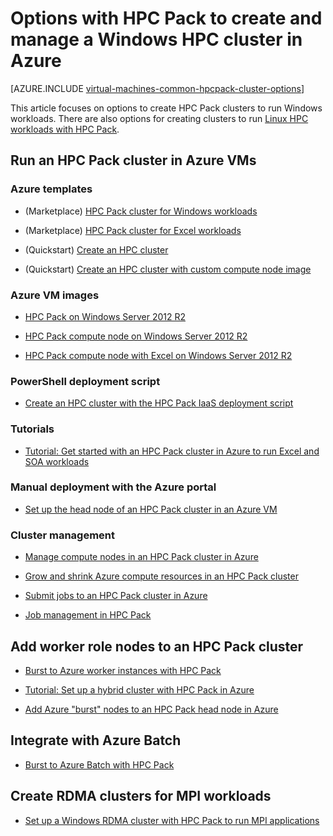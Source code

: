 <properties
 pageTitle="Windows HPC Pack cluster options in the cloud | Azure"
 description="Learn about options with Microsoft HPC Pack to create and manage a Windows high performance computing (HPC) cluster in the Azure cloud"
 services="virtual-machines-windows,cloud-services,batch"
 documentationCenter=""
 authors="dlepow"
 manager="timlt"
 editor=""
 tags="azure-resource-manager,azure-service-management,hpc-pack"/>
<tags
ms.service="virtual-machines-windows"
 ms.devlang="na"
 ms.topic="article"
 ms.tgt_pltfrm="vm-windows"
 ms.workload="big-compute"
 ms.date="09/26/2016"
 wacn.date=""
 ms.author="danlep"/>

# Options with HPC Pack to create and manage a Windows HPC cluster in Azure

[AZURE.INCLUDE [virtual-machines-common-hpcpack-cluster-options](../../includes/virtual-machines-common-hpcpack-cluster-options.md)]

This article focuses on options to create HPC Pack clusters to run Windows workloads. There are also options for creating clusters to run [Linux HPC workloads with HPC Pack](/documentation/articles/virtual-machines-linux-hpcpack-cluster-options/).


## Run an HPC Pack cluster in Azure VMs

### Azure templates

* (Marketplace) [HPC Pack cluster for Windows workloads](https://azure.microsoft.com/marketplace/partners/microsofthpc/newclusterwindowscn/)

* (Marketplace) [HPC Pack cluster for Excel workloads](https://azure.microsoft.com/marketplace/partners/microsofthpc/newclusterexcelcn/)

* (Quickstart) [Create an HPC cluster](https://github.com/Azure/azure-quickstart-templates/tree/master/create-hpc-cluster)

* (Quickstart) [Create an HPC cluster with custom compute node image](https://github.com/Azure/azure-quickstart-templates/tree/master/create-hpc-cluster-custom-image)

### Azure VM images

* [HPC Pack on Windows Server 2012 R2](https://azure.microsoft.com/marketplace/partners/microsoft/hpcpack2012r2onwindowsserver2012r2/)

* [HPC Pack compute node on Windows Server 2012 R2](https://azure.microsoft.com/marketplace/partners/microsoft/hpcpack2012r2computenodeonwindowsserver2012r2/)

* [HPC Pack compute node with Excel on Windows Server 2012 R2](https://azure.microsoft.com/marketplace/partners/microsoft/hpcpack2012r2computenodewithexcelonwindowsserver2012r2/)



### PowerShell deployment script

* [Create an HPC cluster with the HPC Pack IaaS deployment script](/documentation/articles/virtual-machines-windows-classic-hpcpack-cluster-powershell-script/)

### Tutorials

* [Tutorial: Get started with an HPC Pack cluster in Azure to run Excel and SOA workloads](/documentation/articles/virtual-machines-windows-excel-cluster-hpcpack/)



### Manual deployment with the Azure portal

* [Set up the head node of an HPC Pack cluster in an Azure VM](/documentation/articles/virtual-machines-windows-hpcpack-cluster-headnode/)

### Cluster management

* [Manage compute nodes in an HPC Pack cluster in Azure](/documentation/articles/virtual-machines-windows-classic-hpcpack-cluster-node-manage/)

* [Grow and shrink Azure compute resources in an HPC Pack cluster](/documentation/articles/virtual-machines-windows-classic-hpcpack-cluster-node-autogrowshrink/)

* [Submit jobs to an HPC Pack cluster in Azure](/documentation/articles/virtual-machines-windows-hpcpack-cluster-submit-jobs/)

* [Job management in HPC Pack](https://technet.microsoft.com/zh-cn/library/jj899585.aspx)


## Add worker role nodes to an HPC Pack cluster


* [Burst to Azure worker instances with HPC Pack](https://technet.microsoft.com/zh-cn/library/gg481749.aspx)

* [Tutorial: Set up a hybrid cluster with HPC Pack in Azure](/documentation/articles/cloud-services-setup-hybrid-hpcpack-cluster/)

* [Add Azure "burst" nodes to an HPC Pack head node in Azure](/documentation/articles/virtual-machines-windows-classic-hpcpack-cluster-node-burst/)


## Integrate with Azure Batch 

* [Burst to Azure Batch with HPC Pack](https://technet.microsoft.com/zh-cn/library/mt612877.aspx)

## Create RDMA clusters for MPI workloads

* [Set up a Windows RDMA cluster with HPC Pack to run MPI applications](/documentation/articles/virtual-machines-windows-classic-hpcpack-rdma-cluster/)
